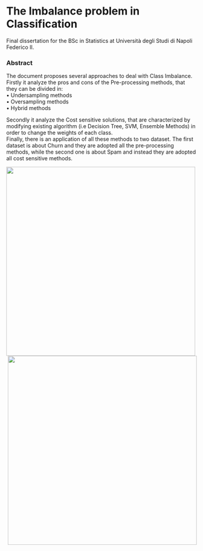 # The Imbalance problem in Classification

Final dissertation for the BSc in Statistics at Università degli Studi di Napoli Federico II.

### Abstract

The document proposes several approaches to deal with Class Imbalance. Firstly it analyze the pros and cons of the Pre-processing methods, that  they can be divided in: \
• Undersampling methods \
• Oversampling methods \
• Hybrid methods 

Secondly it analyze the Cost sensitive solutions, that are characterized by modifying existing algorithm (i.e Decision Tree, SVM, Ensemble Methods) in order to change the weights of each class. \
Finally, there is an application of all these methods to two dataset. The first dataset is about Churn and they are adopted all the pre-processing methods,
while the second one is about Spam and instead they are adopted all cost sensitive methods.

<div>
    <img align="left" src="https://user-images.githubusercontent.com/103529789/176737827-9fbb47fe-101b-4efe-9df3-f24fead22bfb.png" width='500'>
    <img  align="right" src="https://user-images.githubusercontent.com/103529789/176737847-51056ba2-239e-42da-b247-07af10fdb88a.png" width = '500'>
<div>

